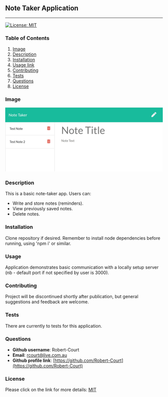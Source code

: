 ## Note Taker Application
---
[![License: MIT](https://img.shields.io/badge/License-MIT-yellow.svg)](https://opensource.org/licenses/MIT) 

### Table of Contents
1. [Image](#image)
2. [Description](#desc)
3. [Installation](#install)
4. [Usage link](#use)
5. [Contributing](#contrib)
6. [Tests](#test)
7. [Questions](#quest)
8. [License](#license)
### <a name="image">Image</a>
![Screenshot](Develop/public/assets/noteTaker-screenShot.JPG)
### <a name="desc">Description</a>
This is a basic note-taker app. Users can:
* Write and store notes (reminders).
* View previously saved notes.
* Delete notes.

### <a name="install">Installation</a>
Clone repository if desired. Remember to install node dependencies before running, using 'npm i' or similar.

### <a name="use">Usage</a>
Application demonstrates basic communication  with a locally setup server (nb - default port if not specified by user is 3000).

### <a name="contrib">Contributing</a>
Project will be discontinued shortly after publication, but general suggestions and feedback are welcome.

### <a name="test">Tests</a>
There are currently to tests for this application.

### <a name="quest">Questions</a>
  * **Github username**: Robert-Court
  * **Email**: [rcourt@live.com.au](rcourt@live.com.au)
  * **Github profile link**: [https://github.com/Robert-Court](https://github.com/Robert-Court)

### <a name="license">License</a>
Please click on the link for more details: [MIT](https://choosealicense.com/licenses/mit/)